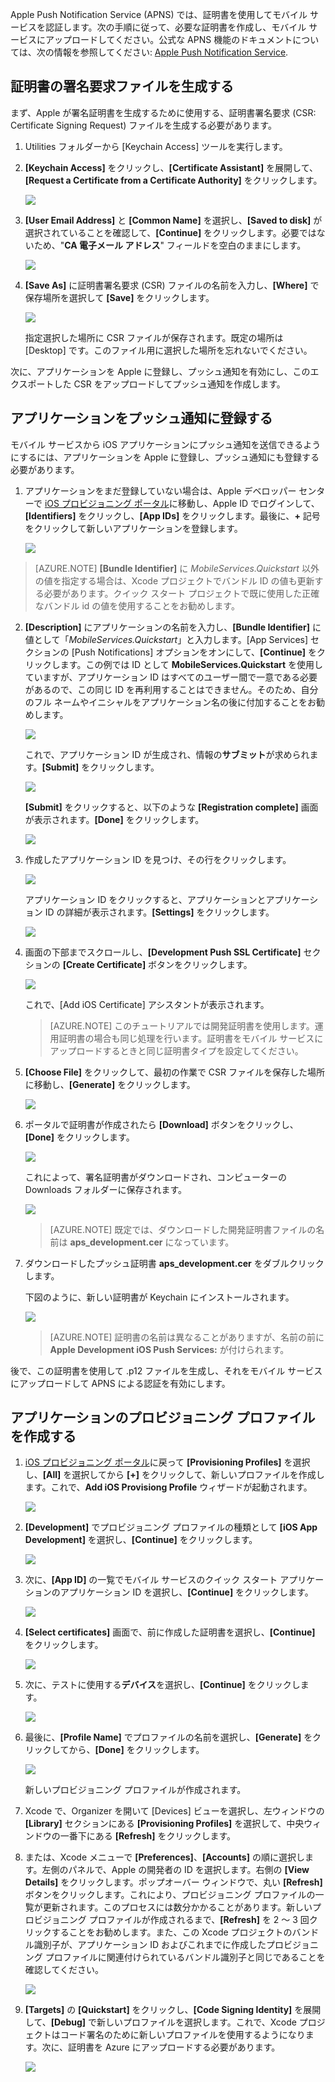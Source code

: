 ﻿
Apple Push Notification Service (APNS) では、証明書を使用してモバイル サービスを認証します。次の手順に従って、必要な証明書を作成し、モバイル サービスにアップロードしてください。公式な APNS 機能のドキュメントについては、次の情報を参照してください: [Apple Push Notification Service](http://go.microsoft.com/fwlink/p/?LinkId=272584).

## <a id="certificates"></a>証明書の署名要求ファイルを生成する

まず、Apple が署名証明書を生成するために使用する、証明書署名要求 (CSR: Certificate Signing Request) ファイルを生成する必要があります。

1. Utilities フォルダーから [Keychain Access] ツールを実行します。

2. **[Keychain Access]** をクリックし、**[Certificate Assistant]** を展開して、**[Request a Certificate from a Certificate Authority]** をクリックします。

  	![](./media/enable-apple-push-notifications/mobile-services-ios-push-step5.png)

3. **[User Email Address]** と **[Common Name]** を選択し、**[Saved to disk]** が選択されていることを確認して、**[Continue]** をクリックします。必要ではないため、"**CA 電子メール アドレス**" フィールドを空白のままにします。

  	![](./media/enable-apple-push-notifications/mobile-services-ios-push-step6.png)

4. **[Save As]** に証明書署名要求 (CSR) ファイルの名前を入力し、**[Where]** で保存場所を選択して **[Save]** をクリックします。

  	![](./media/enable-apple-push-notifications/mobile-services-ios-push-step7.png)

  	指定選択した場所に CSR ファイルが保存されます。既定の場所は [Desktop] です。このファイル用に選択した場所を忘れないでください。

次に、アプリケーションを Apple に登録し、プッシュ通知を有効にし、このエクスポートした CSR をアップロードしてプッシュ通知を作成します。

## <a id="register"></a>アプリケーションをプッシュ通知に登録する

モバイル サービスから iOS アプリケーションにプッシュ通知を送信できるようにするには、アプリケーションを Apple に登録し、プッシュ通知にも登録する必要があります。  

1. アプリケーションをまだ登録していない場合は、Apple デベロッパー センターで <a href="http://go.microsoft.com/fwlink/p/?LinkId=272456" target="_blank">iOS プロビジョニング ポータル</a>に移動し、Apple ID でログインして、**[Identifiers]** をクリックし、**[App IDs]** をクリックします。最後に、**+** 記号をクリックして新しいアプリケーションを登録します。

   	![](./media/enable-apple-push-notifications/mobile-services-ios-push-02.png)



> [AZURE.NOTE] <strong>[Bundle Identifier]</strong> に <i>MobileServices.Quickstart</i> 以外の値を指定する場合は、Xcode プロジェクトでバンドル ID の値も更新する必要があります。クイック スタート プロジェクトで既に使用した正確なバンドル id の値を使用することをお勧めします。

2. **[Description]** にアプリケーションの名前を入力し、**[Bundle Identifier]** に値として「_MobileServices.Quickstart_」と入力します。[App Services] セクションの [Push Notifications] オプションをオンにして、**[Continue]** をクリックします。この例では ID として **MobileServices.Quickstart** を使用していますが、アプリケーション ID はすべてのユーザー間で一意である必要があるので、この同じ ID を再利用することはできません。そのため、自分のフル ネームやイニシャルをアプリケーション名の後に付加することをお勧めします。


    ![](./media/enable-apple-push-notifications/mobile-services-ios-push-03.png)

   	これで、アプリケーション ID が生成され、情報の**サブミット**が求められます。**[Submit]** をクリックします。


    ![](./media/enable-apple-push-notifications/mobile-services-ios-push-04.png)


   	**[Submit]** をクリックすると、以下のような **[Registration complete]** 画面が表示されます。**[Done]** をクリックします。


    ![](./media/enable-apple-push-notifications/mobile-services-ios-push-05.png)


3. 作成したアプリケーション ID を見つけ、その行をクリックします。

   	![](./media/enable-apple-push-notifications/mobile-services-ios-push-06.png)

   	アプリケーション ID をクリックすると、アプリケーションとアプリケーション ID の詳細が表示されます。**[Settings]** をクリックします。

   	![](./media/enable-apple-push-notifications/mobile-services-ios-push-07.png)

4. 画面の下部までスクロールし、**[Development Push SSL Certificate]** セクションの **[Create Certificate]** ボタンをクリックします。

   	![](./media/enable-apple-push-notifications/mobile-services-ios-push-08.png)

   	これで、[Add iOS Certificate] アシスタントが表示されます。

    > [AZURE.NOTE] このチュートリアルでは開発証明書を使用します。運用証明書の場合も同じ処理を行います。証明書をモバイル サービスにアップロードするときと同じ証明書タイプを設定してください。

5. **[Choose File]** をクリックして、最初の作業で CSR ファイルを保存した場所に移動し、**[Generate]** をクリックします。

  	![](./media/enable-apple-push-notifications/mobile-services-ios-push-10.png)

6. ポータルで証明書が作成されたら **[Download]** ボタンをクリックし、**[Done]** をクリックします。

  	![](./media/enable-apple-push-notifications/mobile-services-ios-push-11.png)

   	これによって、署名証明書がダウンロードされ、コンピューターの Downloads フォルダーに保存されます。

  	![](./media/enable-apple-push-notifications/mobile-services-ios-push-step9.png)

    > [AZURE.NOTE] 既定では、ダウンロードした開発証明書ファイルの名前は **aps_development.cer** になっています。

7. ダウンロードしたプッシュ証明書 **aps_development.cer** をダブルクリックします。

   	下図のように、新しい証明書が Keychain にインストールされます。

   	![](./media/enable-apple-push-notifications/mobile-services-ios-push-step10.png)

    > [AZURE.NOTE] 証明書の名前は異なることがありますが、名前の前に **Apple Development iOS Push Services:** が付けられます。

後で、この証明書を使用して .p12 ファイルを生成し、それをモバイル サービスにアップロードして APNS による認証を有効にします。

## <a id="profile"></a>アプリケーションのプロビジョニング プロファイルを作成する

1. <a href="http://go.microsoft.com/fwlink/p/?LinkId=272456" target="_blank">iOS プロビジョニング ポータル</a>に戻って **[Provisioning Profiles]** を選択し、**[All]** を選択してから **[+]** をクリックして、新しいプロファイルを作成します。これで、**Add iOS Provisiong Profile** ウィザードが起動されます。

   	![](./media/enable-apple-push-notifications/mobile-services-ios-push-12.png)

2. **[Development]** でプロビジョニング プロファイルの種類として **[iOS App Development]** を選択し、**[Continue]** をクリックします。

   	![](./media/enable-apple-push-notifications/mobile-services-ios-push-13.png)

3. 次に、**[App ID]** の一覧でモバイル サービスのクイック スタート アプリケーションのアプリケーション ID を選択し、**[Continue]** をクリックします。

   	![](./media/enable-apple-push-notifications/mobile-services-ios-push-14.png)

4. **[Select certificates]** 画面で、前に作成した証明書を選択し、**[Continue]** をクリックします。

   	![](./media/enable-apple-push-notifications/mobile-services-ios-push-15.png)

5. 次に、テストに使用する**デバイス**を選択し、**[Continue]** をクリックします。

   	![](./media/enable-apple-push-notifications/mobile-services-ios-push-16.png)

6. 最後に、**[Profile Name]** でプロファイルの名前を選択し、**[Generate]** をクリックしてから、**[Done]** をクリックします。

   	![](./media/enable-apple-push-notifications/mobile-services-ios-push-17.png)

  	新しいプロビジョニング プロファイルが作成されます。

7. Xcode で、Organizer を開いて [Devices] ビューを選択し、左ウィンドウの **[Library]** セクションにある **[Provisioning Profiles]** を選択して、中央ウィンドウの一番下にある **[Refresh]** をクリックします。

8. または、Xcode メニューで **[Preferences]**、**[Accounts]** の順に選択します。左側のパネルで、Apple の開発者の ID を選択します。右側の **[View Details]** をクリックします。ポップオーバー ウィンドウで、丸い **[Refresh]** ボタンをクリックします。これにより、プロビジョニング プロファイルの一覧が更新されます。このプロセスには数分かかることがあります。新しいプロビジョニング プロファイルが作成されるまで、**[Refresh]** を 2 ～ 3 回クリックすることをお勧めします。また、この Xcode プロジェクトのバンドル識別子が、アプリケーション ID およびこれまでに作成したプロビジョニング プロファイルに関連付けられているバンドル識別子と同じであることを確認してください。

    ![](./media/enable-apple-push-notifications/mobile-services-ios-push-01.png)

9. **[Targets]** の **[Quickstart]** をクリックし、**[Code Signing Identity]** を展開して、**[Debug]** で新しいプロファイルを選択します。これで、Xcode プロジェクトはコード署名のために新しいプロファイルを使用するようになります。次に、証明書を Azure にアップロードする必要があります。

   	![](./media/enable-apple-push-notifications/mobile-services-ios-push-step17.png)
<!--HONumber=42-->
